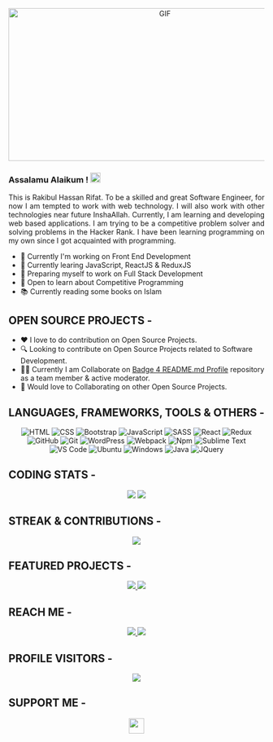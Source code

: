 <!-- <p align="center">
<img src="https://media.giphy.com/media/SWoSkN6DxTszqIKEqv/giphy.gif" alt="Coder GIF" width="500" height="300">
</p>
-->
<p align="center">
<img alt="GIF" src="https://github.com/mrhrifat/mrhrifat/blob/master/gifs/code.gif?raw=true" width="600" height="300" />
</p>

### Assalamu Alaikum ! <img src="https://user-images.githubusercontent.com/1303154/88677602-1635ba80-d120-11ea-84d8-d263ba5fc3c0.gif" width="20px" alt="Assalamu Alaikum">

<p align="justify">
This is Rakibul Hassan Rifat. To be a skilled and great Software Engineer, for now I am tempted to work with web technology. I will also work with other technologies near future InshaAllah. Currently, I am learning and developing web based applications. I am trying to be a competitive problem solver and solving problems in the Hacker Rank.
I have been learning programming on my own since I got acquainted with programming.
</p>

<!--
**mrhrifat/mrhrifat** is a ✨ _special_ ✨ repository because its `README.md` (this file) appears on your GitHub profile.

Here are some ideas to get you started:
🤔 ⚡ 📈 🔖
-->

- 💎 Currently I'm working on Front End Development
- 🌱 Currently learing JavaScript, ReactJS & ReduxJS
- 🎯 Preparing myself to work on Full Stack Development
- 💬 Open to learn about Competitive Programming
- 📚 Currently reading some books on Islam


## **OPEN SOURCE PROJECTS -**
- ❤️ I love to do contribution on Open Source Projects.
- 🔍 Looking to contribute on Open Source Projects related to Software Development.
- 👨‍💻 Currently I am Collaborate on [Badge 4 README.md Profile](https://github.com/alexandresanlim/Badges4-README.md-Profile) repository as a team member & active moderator.
- 🐾 Would love to Collaborating on other Open Source Projects.


## **LANGUAGES, FRAMEWORKS, TOOLS & OTHERS -**

<p align="center">


<img alt="HTML" src="https://img.shields.io/badge/html5%20-%23E34F26.svg?&style=for-the-badge&logo=html5&logoColor=white"/>

<img alt="CSS" src="https://img.shields.io/badge/css3%20-%231572B6.svg?&style=for-the-badge&logo=css3&logoColor=white"/>

<img alt="Bootstrap" src="https://img.shields.io/badge/bootstrap%20-%23563D7C.svg?&style=for-the-badge&logo=bootstrap&logoColor=white"/>

<img alt="JavaScript" src="https://img.shields.io/badge/javascript%20-%23323330.svg?&style=for-the-badge&logo=javascript&logoColor=%23F7DF1E"/>

<img alt="SASS" src="https://img.shields.io/badge/SASS%20-hotpink.svg?&style=for-the-badge&logo=SASS&logoColor=white"/>

<img alt="React" src="https://img.shields.io/badge/react%20-%2320232a.svg?&style=for-the-badge&logo=react&logoColor=%2361DAFB"/>

<img alt="Redux" src="https://img.shields.io/badge/redux%20-%23593d88.svg?&style=for-the-badge&logo=redux&logoColor=white"/>

<img alt="GitHub" src="https://img.shields.io/badge/github%20-%23121011.svg?&style=for-the-badge&logo=github&logoColor=white"/>

<img alt="Git" src="https://img.shields.io/badge/git%20-%23F05033.svg?&style=for-the-badge&logo=git&logoColor=white"/>

<img alt="WordPress" src="https://img.shields.io/badge/WordPress%20-%23117AC9.svg?&style=for-the-badge&logo=WordPress&logoColor=white"/>

<img alt="Webpack" src="https://img.shields.io/badge/webpack%20-%238DD6F9.svg?&style=for-the-badge&logo=webpack&logoColor=black" />

<img alt="Npm" src="https://img.shields.io/badge/NPM-%23000000.svg?style=for-the-badge&logo=npm&logoColor=white"/>

<img alt="Sublime Text" src="https://img.shields.io/badge/sublime_text-%23575757.svg?style=for-the-badge&logo=sublime-text&logoColor=important"/>

<img alt="VS Code" src="https://img.shields.io/badge/Visual%20Studio%20Code-0078d7.svg?style=for-the-badge&logo=visual-studio-code&logoColor=white"/>

<img alt="Ubuntu" src="https://img.shields.io/badge/Ubuntu-E95420?style=for-the-badge&logo=ubuntu&logoColor=white"/>

<img alt="Windows" src="https://img.shields.io/badge/Windows-0078D6?style=for-the-badge&logo=windows&logoColor=white"/>

<img alt="Java" src="https://img.shields.io/badge/java-%23f0953b.svg?&style=for-the-badge&logo=java&logoColor=507e9c"/>

<img alt="JQuery" src="https://img.shields.io/badge/jquery%20-%230769AD.svg?&style=for-the-badge&logo=jquery&logoColor=white"/>



</p>


<!-- 
For later--

https://github.com/Ileriayo/markdown-badges
https://github.com/alexandresanlim/Badges4-README.md-Profile

<img alt="React" src="https://img.shields.io/badge/react%20-%2320232a.svg?&style=for-the-badge&logo=react&logoColor=%2361DAFB"/>

<img alt="Redux" src="https://img.shields.io/badge/redux%20-%23593d88.svg?&style=for-the-badge&logo=redux&logoColor=white"/>

<img src="https://img.shields.io/badge/python%20-%2314354C.svg?&style=for-the-badge&logo=python&logoColor=white"/>

<img alt="Webpack" src="https://img.shields.io/badge/webpack%20-%238DD6F9.svg?&style=for-the-badge&logo=webpack&logoColor=black" />

<img src="https://img.shields.io/badge/typescript%20-%23007ACC.svg?&style=for-the-badge&logo=typescript&logoColor=white"/>

<img src="https://img.shields.io/badge/spring%20-%236DB33F.svg?&style=for-the-badge&logo=spring&logoColor=white"/>

<img src="https://img.shields.io/badge/vuejs%20-%2335495e.svg?&style=for-the-badge&logo=vue.js&logoColor=%234FC08D"/>

<img src="https://img.shields.io/badge/mysql-%2342759c.svg?&style=for-the-badge&logo=mysql&logoColor=db8a35"/>

<img src ="https://img.shields.io/badge/oracle%20-%23F00000.svg?&style=for-the-badge&logo=oracle&logoColor=white" /> 

<img src="https://img.shields.io/badge/node.js%20-%2343853D.svg?&style=for-the-badge&logo=node.js&logoColor=white"/>

<img src ="https://img.shields.io/badge/MongoDB-%234ea94b.svg?&style=for-the-badge&logo=mongodb&logoColor=white"/>


<img src="https://img.shields.io/badge/gitlab%20-%23181717.svg?&style=for-the-badge&logo=gitlab&logoColor=white"/>

<img src="https://img.shields.io/badge/django%20-%23092E20.svg?&style=for-the-badge&logo=django&logoColor=white"/>

<img src="https://img.shields.io/badge/express.js%20-%23404d59.svg?&style=for-the-badge"/>

<img src="https://img.shields.io/badge/tailwindcss%20-%2338B2AC.svg?&style=for-the-badge&logo=tailwind-css&logoColor=white"/>

 -->

## **CODING STATS -**

<p align = "center">
<!-- <img src="https://github-readme-stats.vercel.app/api?username=mrhrifat&count_private=true&include_all_commits=true&show_icons=true&theme=gotham&line_height=27&hide_border=true"> -->

<img src="https://github-readme-stats.vercel.app/api?username=mrhrifat&show_icons=true&count_private=true&include_all_commits=true&theme=gotham&line_height=27&hide_border=true">

<img src="https://github-readme-stats.vercel.app/api/top-langs/?username=mrhrifat&show_icons=true&hide=php,html,typescript,css&theme=gotham&line_height=27&hide_border=true">

</p>

## **STREAK & CONTRIBUTIONS -**

<p align = "center">
<img src="https://github-readme-streak-stats.herokuapp.com/?user=mrhrifat&theme=gotham">
<!-- <img src="https://github-readme-stats.vercel.app/api/wakatime?username=mrhrifat"> -->

</p>

## **FEATURED PROJECTS -**

<p align="center">
    <a href="https://github.com/mrhrifat/world-news">
        <img src="https://github-readme-stats.vercel.app/api/pin/?username=mrhrifat&repo=world-news&title_color=ffffff&text_color=c9cacc&icon_color=2bbc8a&bg_color=1d1f21&hide_border=true&hide=html"/>
    </a>
    <a href="https://github.com/mrhrifat/jokes-zone">
        <img src="https://github-readme-stats.vercel.app/api/pin/?username=mrhrifat&repo=jokes-zone&title_color=ffffff&text_color=c9cacc&icon_color=2bbc8a&bg_color=1d1f21&hide_border=true"/>
    </a>
</p>


## **REACH ME -**

<p align="center">
    <a href="https://www.linkedin.com/in/mrhrifat/" target="_blank">
        <img src="https://img.shields.io/badge/linkedin%20-%230077B5.svg?&style=for-the-badge&logo=linkedin&logoColor=white"/>
    </a>
    <!-- <a href="https://www.facebook.com/" target="_blank">
        <img src="https://img.shields.io/badge/facebook%20-%231877F2.svg?&style=for-the-badge&logo=facebook&logoColor=white"/>
    </a> -->
    <a href="mailto:mrhrifat383759@gmail.com" target="_blank">
        <img src="https://img.shields.io/badge/Gmail-D14836?style=for-the-badge&logo=gmail&logoColor=white"/>
    </a>

<!-- 
[![Mail Badge](https://img.shields.io/badge/Gmail-D14836?style=for-the-badge&logo=gmail&logoColor=white)](mailto:mrhrifat383759@gmail.com) -->

</p>


## **PROFILE VISITORS -**

<p align="center">

<!-- <img src="https://img.shields.io/badge/Profile%20Visitors-172B4D?style=for-the-badge&logo=Opsgenie&logoColor=white"/>

<img src="https://visitor-badge.glitch.me/badge?page_id=mrhrifat/"> -->
<!-- 
![https://img.shields.io/badge/Profile Visitors-172B4D?style=for-the-badge&logo=Opsgenie&logoColor=white](https://visitor-badge.glitch.me/badge?page_id=mrhrifat)

![Visitors](https://visitor-badge.glitch.me/badge?page_id=mrhrifat) -->
<!-- 
![](https://visitor-badge-reloaded.herokuapp.com/badge?page_id=mrhrifat&color=55acb7&style=for-the-badge&logo=Github) -->

<img src="https://visitor-badge-reloaded.herokuapp.com/badge?page_id=mrhrifat&color=55acb7&style=for-the-badge&logo=Github">


</p>

## **SUPPORT ME -**
<!-- <p align='center'>
If you like my Open Source Repositories & Project then, Nomiate me as a GitHub Stars
<a href='https://stars.github.com/nominate/'>
<br>
<img src='https://img.shields.io/badge/Nominate%20Stars-181717.svg?style=for-the-badge&logo=github&logoColor=white'/>
</a>
</p> -->
<p align='center'>
    <a href='https://stars.github.com/nominate/'>
        <img height='30' src='https://img.shields.io/badge/Nominate%20As%20GitHub%20Stars-181717.svg?&style=for-the-badge&logo=github&logoColor=white'/>
    </a>
</p>